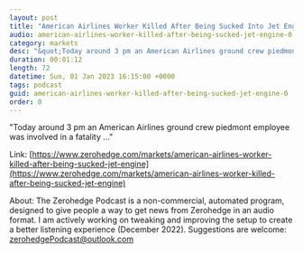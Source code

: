 ```yaml
---
layout: post
title: "American Airlines Worker Killed After Being Sucked Into Jet Engine "
audio: american-airlines-worker-killed-after-being-sucked-jet-engine-0
category: markets
desc: "&quot;Today around 3 pm an American Airlines ground crew piedmont employee was involved in a fatality ...&quot; "
duration: 00:01:12
length: 72
datetime: Sun, 01 Jan 2023 16:15:00 +0000
tags: podcast
guid: american-airlines-worker-killed-after-being-sucked-jet-engine-0
order: 0
---
```

&quot;Today around 3 pm an American Airlines ground crew piedmont employee was involved in a fatality ...&quot; 

Link: [https://www.zerohedge.com/markets/american-airlines-worker-killed-after-being-sucked-jet-engine](https://www.zerohedge.com/markets/american-airlines-worker-killed-after-being-sucked-jet-engine)

About: The Zerohedge Podcast is a non-commercial, automated program, designed to give people a way to get news from Zerohedge in an audio format.  I am actively working on tweaking and improving the setup to create a better listening experience (December 2022).  Suggestions are welcome: [zerohedgePodcast@outlook.com](mailto:zerohedgePodcast@outlook.com)